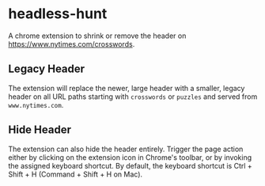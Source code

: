 # headless-hunt
A chrome extension to shrink or remove the header on
https://www.nytimes.com/crosswords.

## Legacy Header
The extension will replace the newer, large header with a smaller, legacy header
on all URL paths starting with `crosswords` or `puzzles` and served from
`www.nytimes.com`.

## Hide Header
The extension can also hide the header entirely. Trigger the page action either
by clicking on the extension icon in Chrome's toolbar, or by invoking the
assigned keyboard shortcut. By default, the keyboard shortcut is Ctrl + Shift +
H (Command + Shift + H on Mac).
